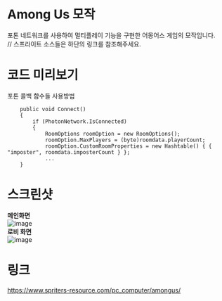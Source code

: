 # Among Us 모작
포톤 네트워크를 사용하여 멀티플레이 기능을 구현한 어몽어스 게임의 모작입니다.  
// 스프라이트 소스들은 하단의 링크를 참조해주세요.  
# 코드 미리보기
포톤 콜백 함수들 사용방법  
```
    public void Connect()
    {
        if (PhotonNetwork.IsConnected)
        {
            RoomOptions roomOption = new RoomOptions();
            roomOption.MaxPlayers = (byte)roomdata.playerCount;
            roomOption.CustomRoomProperties = new Hashtable() { { "imposter", roomdata.imposterCount } };
            ...
    }
```
# 스크린샷
__메인화면__  
![image](https://user-images.githubusercontent.com/65800890/150623548-4ce90283-9f42-48ac-95c6-4e9513ddb2d4.png)  
__로비 화면__  
![image](https://user-images.githubusercontent.com/65800890/150623561-323ab474-bfff-4383-bd2d-eb7e154bbfd7.png)  
# 링크
https://www.spriters-resource.com/pc_computer/amongus/
